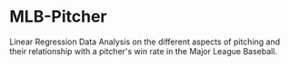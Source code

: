 # MLB-Pitcher
Linear Regression Data Analysis on the different aspects of pitching and their relationship with a pitcher's win rate in the Major League Baseball.
